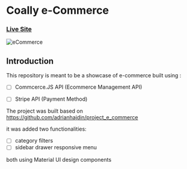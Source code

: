# Coally e-Commerce

### [Live Site](https://coallyecommerce.netlify.app/)

![eCommerce](https://i.ibb.co/mH9SNNq/Build-an-e-commerce-1.png)

## Introduction

This repository is meant to be a showcase of e-commerce built using :

- [ ] Commcerce.JS API (Ecommerce Management API)

- [ ] Stripe API (Payment Method)

The project was built based on https://github.com/adrianhajdin/project_e_commerce

it was added two functionalities:

- [ ] category filters
- [ ] sidebar drawer responsive menu

both using Material UI design components
